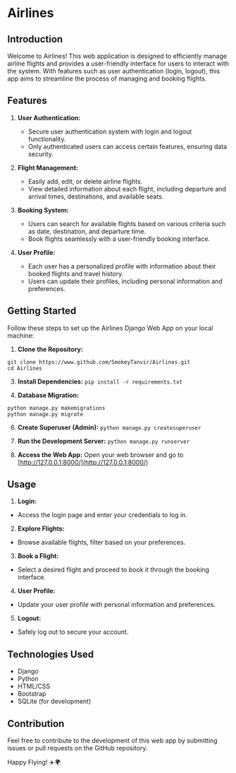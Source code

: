 # Airlines

## Introduction

Welcome to Airlines! This web application is designed to efficiently manage airline flights and provides a user-friendly interface for users to interact with the system. With features such as user authentication (login, logout), this app aims to streamline the process of managing and booking flights.

## Features

1. **User Authentication:**
   - Secure user authentication system with login and logout functionality.
   - Only authenticated users can access certain features, ensuring data security.

2. **Flight Management:**
   - Easily add, edit, or delete airline flights.
   - View detailed information about each flight, including departure and arrival times, destinations, and available seats.

3. **Booking System:**
   - Users can search for available flights based on various criteria such as date, destination, and departure time.
   - Book flights seamlessly with a user-friendly booking interface.

4. **User Profile:**
   - Each user has a personalized profile with information about their booked flights and travel history.
   - Users can update their profiles, including personal information and preferences.

## Getting Started

Follow these steps to set up the Airlines Django Web App on your local machine:

1. **Clone the Repository:**
```
git clone https://www.github.com/SmokeyTanvir/Airlines.git
cd Airlines
```

3. **Install Dependencies:**
```pip install -r requirements.txt```

5. **Database Migration:**
```
python manage.py makemigrations
python manage.py migrate
```

6. **Create Superuser (Admin):**
```python manage.py createsuperuser```

7. **Run the Development Server:**
```python manage.py runserver```

8. **Access the Web App:**
Open your web browser and go to [http://127.0.0.1:8000/](http://127.0.0.1:8000/)

## Usage

1. **Login:**
- Access the login page and enter your credentials to log in.

2. **Explore Flights:**
- Browse available flights, filter based on your preferences.

3. **Book a Flight:**
- Select a desired flight and proceed to book it through the booking interface.

4. **User Profile:**
- Update your user profile with personal information and preferences.

5. **Logout:**
- Safely log out to secure your account.

## Technologies Used

- Django
- Python
- HTML/CSS
- Bootstrap
- SQLite (for development)

## Contribution

Feel free to contribute to the development of this web app by submitting issues or pull requests on the GitHub repository.

Happy Flying! ✈️🌍

